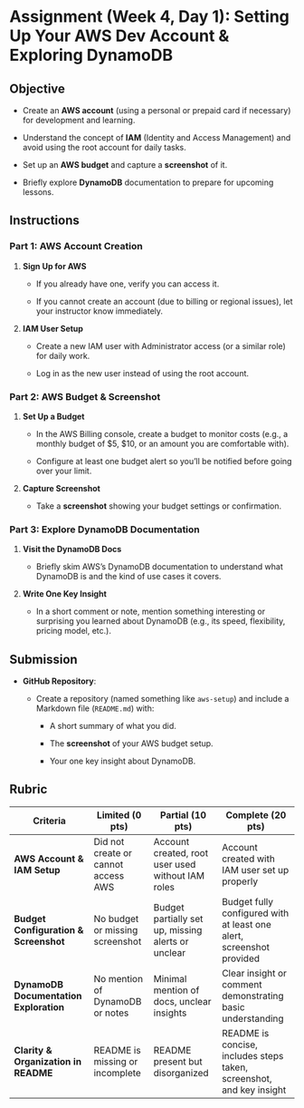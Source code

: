 # Assignment (Week 4, Day 1): Setting Up Your AWS Dev Account & Exploring DynamoDB

## Objective

- Create an **AWS account** (using a personal or prepaid card if necessary) for development and learning.

- Understand the concept of **IAM** (Identity and Access Management) and avoid using the root account for daily tasks.

- Set up an **AWS budget** and capture a **screenshot** of it.

- Briefly explore **DynamoDB** documentation to prepare for upcoming lessons.

## Instructions

### Part 1: AWS Account Creation

1. **Sign Up for AWS**

   - If you already have one, verify you can access it.

   - If you cannot create an account (due to billing or regional issues), let your instructor know immediately.

2. **IAM User Setup**

   - Create a new IAM user with Administrator access (or a similar role) for daily work.

   - Log in as the new user instead of using the root account.

### Part 2: AWS Budget & Screenshot

1. **Set Up a Budget**

   - In the AWS Billing console, create a budget to monitor costs (e.g., a monthly budget of $5, $10, or an amount you are comfortable with).

   - Configure at least one budget alert so you’ll be notified before going over your limit.

2. **Capture Screenshot**

   - Take a **screenshot** showing your budget settings or confirmation.

### Part 3: Explore DynamoDB Documentation

1. **Visit the DynamoDB Docs**

   - Briefly skim AWS’s DynamoDB documentation to understand what DynamoDB is and the kind of use cases it covers.

2. **Write One Key Insight**

   - In a short comment or note, mention something interesting or surprising you learned about DynamoDB (e.g., its speed, flexibility, pricing model, etc.).

## Submission

- **GitHub Repository**:

  - Create a repository (named something like `aws-setup`) and include a Markdown file (`README.md`) with:

    - A short summary of what you did.

    - The **screenshot** of your AWS budget setup.

    - Your one key insight about DynamoDB.

## Rubric

| Criteria                               | Limited (0 pts)                     | Partial (10 pts)                                   | Complete (20 pts)                                                    |
| -------------------------------------- | ----------------------------------- | -------------------------------------------------- | -------------------------------------------------------------------- |
| **AWS Account & IAM Setup**            | Did not create or cannot access AWS | Account created, root user used without IAM roles  | Account created with IAM user set up properly                        |
| **Budget Configuration & Screenshot**  | No budget or missing screenshot     | Budget partially set up, missing alerts or unclear | Budget fully configured with at least one alert, screenshot provided |
| **DynamoDB Documentation Exploration** | No mention of DynamoDB or notes     | Minimal mention of docs, unclear insights          | Clear insight or comment demonstrating basic understanding           |
| **Clarity & Organization in README**   | README is missing or incomplete     | README present but disorganized                    | README is concise, includes steps taken, screenshot, and key insight |
